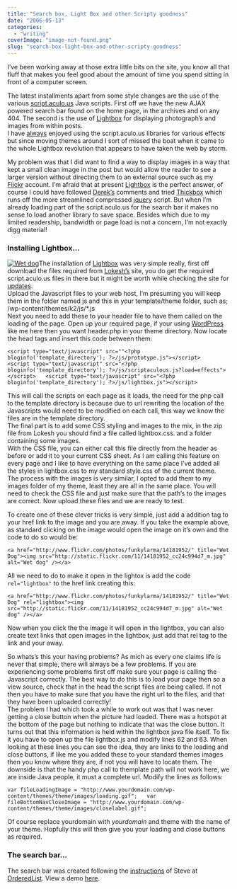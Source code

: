 ```yaml
---
title: "Search box, Light Box and other Scripty goodness"
date: "2006-05-13"
categories: 
  - "writing"
coverImage: "image-not-found.png"
slug: "search-box-light-box-and-other-scripty-goodness"
---
```


I’ve been working away at those extra little bits on the site, you know all that fluff that makes you feel good about the amount of time you spend sitting in front of a computer screen.

The latest installments apart from some style changes are the use of the various [script.aculo.us](http://script.aculo.us/) Java scripts. First off we have the new AJAX powered search bar found on the home page, in the archives and on any 404. The second is the use of [Lightbox](http://www.huddletogether.com/projects/lightbox2/) for displaying photograph’s and images from within posts.  
I have [always](http://www.shibbyonline.co.uk/2005/11/30/ajaxy-sidebar-menu-options/) enjoyed using the script.aculo.us libraries for various effects but since moving themes around I sort of missed the boat when it came to the whole Lightbox revolution that appears to have taken the web by storm.

My problem was that I did want to find a way to display images in a way that kept a small clean image in the post but would allow the reader to see a larger version without directing them to an external source such as my [Flickr](http://www.flickr.com/photos/funkylarma/) account. I’m afraid that at present [Lightbox](http://www.huddletogether.com/projects/lightbox2/) is the perfect answer, of course I could have followed [Derek’s](http://5thirtyone.com/archives/233) comments and tried [Thickbox](http://codylindley.com/Javascript/257/thickbox-one-box-to-rule-them-all) which runs off the more streamlined compressed [jquery](http://jquery.com/) script. But when I’m already loading part of the script.aculo.us for the search bar it makes no sense to load another library to save space. Besides which due to my limited readership, bandwidth or page load is not a concern, I’m not exactly digg material!  

### Installing Lightbox…

[![Wet dog](/images/14181952_cc24c994d7_m.jpg)](http://www.flickr.com/photos/funkylarma/14181952/ "Photo Sharing")The installation of [Lightbox](http://www.huddletogether.com/projects/lightbox2/) was very simple really, first off download the files required from [Lokesh’s](http://www.huddletogether.com/) site, you do get the required script.aculo.us files in there but it might be worth while checking the site for [updates](http://script.aculo.us/downloads).  
Upload the Javascript files to your web host, I’m presuming you will keep them in the folder named js and this in your template/theme folder, such as; /wp-content/themes/k2/js/\*.js  
Next you need to add these to your header file to have them called on the loading of the page. Open up your required page, if your using [WordPress](http://www.wordpress.org) like me here then you want header.php in your theme directory. Now locate the head tags and insert this code between them:

`<script type="text/javascript" src=""<?php bloginfo('template_directory'); ?>/js/prototype.js"></script>   <script type="text/javascript" src="<?php bloginfo('template_directory'); ?>/js/scriptaculous.js?load=effects"></script>   <script type="text/javascript" src="<?php bloginfo('template_directory'); ?>/js/lightbox.js"></script>`

This will call the scripts on each page as it loads, the need for the php call to the template directory is because due to url rewriting the location of the Javascripts would need to be modified on each call, this way we know the files are in the template directory.  
The final part is to add some CSS styling and images to the mix, in the zip file from Lokesh you should find a file called lightbox.css. and a folder containing some images.  
With the CSS file, you can either call this file directly from the header as before or add it to your current CSS sheet. As I am calling this feature on every page and I like to have everything on the same place I’ve added all the styles in lightbox.css to my standard style.css of the current theme.  
The process with the images is very similar, I opted to add them to my images folder of my theme, least they are all in the same place. You will need to check the CSS file and just make sure that the path’s to the images are correct. Now upload these files and we are ready to test.

To create one of these clever tricks is very simple, just add a addition tag to your href link to the image and you are away. If you take the example above, as standard clicking on the image would open the image on it’s own and the code to do so would be:

`<a href="http://www.flickr.com/photos/funkylarma/14181952/" title="Wet Dog"><img src="http://static.flickr.com/11/14181952_cc24c994d7_m.jpg" alt="Wet dog" /></a>`

All we need to do to make it open in the lightox is add the code `rel="lightbox"` to the href link creating this:

`<a href="http://www.flickr.com/photos/funkylarma/14181952/" title="Wet Dog" rel="lightbox"><img src="http://static.flickr.com/11/14181952_cc24c994d7_m.jpg" alt="Wet dog" /></a>`

Now when you click the the image it will open in the lightbox, you can also create text links that open images in the lightbox, just add that rel tag to the link and your away.

So whats’s this your having problems? As mich as every one claims life is never that simple, there will always be a few problems. If you are experiencing some problems first off make sure your page is calling the Javascript correctly. The best way to do this is to load your page then so a view source, check that in the head the script files are being called. If not then you have to make sure that you have the right url to the files, and that they have been uploaded correctly!  
The problem I had which took a while to work out was that I was never getting a close button when the picture had loaded. There was a hotspot at the bottom of the page but nothing to indicate that was the close button. It turns out that this information is held within the lightbox java file itself. To fix it you have to open up the file lightbox.js and modify lines 62 and 63. 
When looking at these lines you can see the idea, they are links to the loading and close buttons, if like me you added these to your standard themes images then you know where they are, if not you will have to locate them. The downside is that the handy php call to themplate path will not work here, we are inside Java people, it must a complete url. Modify the lines as follows:

`var fileLoadingImage = "http://www.yourdomain.com/wp-content/themes/theme/images/loading.gif";   var fileBottomNavCloseImage = "http://www.yourdomain.com/wp-content/themes/theme/images/closelabel.gif";`

Of course replace yourdomain with _yourdomain_ and theme with the name of your theme. Hopfully this will then give you your loading and close buttons as required.

### The search bar…

The search bar was created following the [instructions](http://orderedlist.com/articles/howto-animated-live-search/) of Steve at [OrderedList](http://orderedlist.com/). View a demo [here](http://orderedlist.com/demos/livesearch/).
